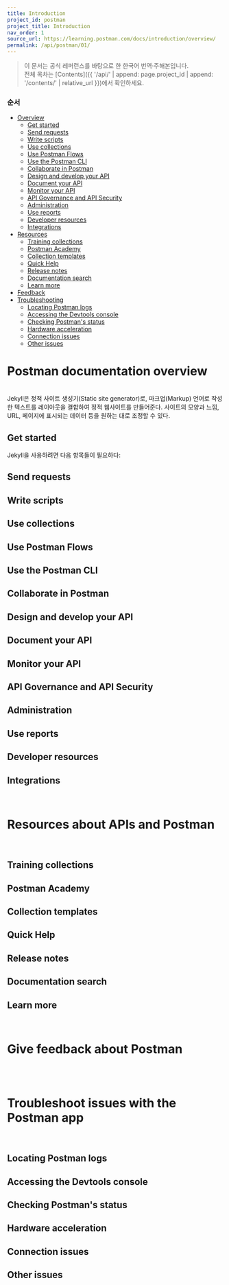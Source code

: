 ```yaml
---
title: Introduction
project_id: postman
project_title: Introduction
nav_order: 1
source_url: https://learning.postman.com/docs/introduction/overview/
permalink: /api/postman/01/
---
```


> 이 문서는 공식 레퍼런스를 바탕으로 한 한국어 번역·주해본입니다.  
> 전체 목차는 [Contents]({{ '/api/' | append: page.project_id | append: '/contents/' | relative_url }})에서 확인하세요.


### 순서

- [Overview](#postman-documentation-overview)
  - [Get started](#get-started)
  - [Send requests](#send-requests)
  - [Write scripts](#write-scripts)
  - [Use collections](#use-collections)
  - [Use Postman Flows](#use-postman-flows)
  - [Use the Postman CLI](#use-the-postman-cli)
  - [Collaborate in Postman](#collaborate-in-postman)
  - [Design and develop your API](#design-and-develop-your-api)
  - [Document your API](#document-your-api)
  - [Monitor your API](#monitor-your-api)
  - [API Governance and API Security](#api-governance-and-api-security)
  - [Administration](#administration)
  - [Use reports](#use-reports)
  - [Developer resources](#developer-resources)
  - [Integrations](#integrations)
- [Resources](#resources-about-apis-and-postman)
  - [Training collections](#training-collections)
  - [Postman Academy](#postman-academy)
  - [Collection templates](#collection-templates)
  - [Quick Help](#quick-help)
  - [Release notes](#release-notes)
  - [Documentation search](#documentation-search)
  - [Learn more](#learn-more)
- [Feedback](#give-feedback-about-postman)
- [Troubleshooting](#troubleshoot-issues-with-the-postman-app)
  - [Locating Postman logs](#locating-postman-logs)
  - [Accessing the Devtools console](#accessing-the-devtools-console)
  - [Checking Postman's status](#checking-postmans-status)
  - [Hardware acceleration](#hardware-acceleration)
  - [Connection issues](#connection-issues)
  - [Other issues](#other-issues)


# Postman documentation overview
<br>
Jekyll은 정적 사이트 생성기(Static site generator)로, 마크업(Markup) 언어로 작성한 텍스트를 레이아웃을 결합하여 정적 웹사이트를 만들어준다. 사이트의 모양과 느낌, URL, 페이지에 표시되는 데이터 등을 원하는 대로 조정할 수 있다.

## Get started
Jekyll을 사용하려면 다음 항목들이 필요하다:

## Send requests

## Write scripts

## Use collections

## Use Postman Flows

## Use the Postman CLI

## Collaborate in Postman

## Design and develop your API

## Document your API

## Monitor your API

## API Governance and API Security

## Administration

## Use reports

## Developer resources

## Integrations


<br>

# Resources about APIs and Postman
<br>

## Training collections

## Postman Academy

## Collection templates

## Quick Help

## Release notes

## Documentation search

## Learn more

<br>

# Give feedback about Postman
<br>

<br>

# Troubleshoot issues with the Postman app
<br>

## Locating Postman logs
## Accessing the Devtools console
## Checking Postman's status
## Hardware acceleration
## Connection issues
## Other issues

